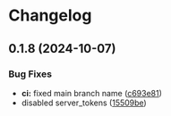 # Changelog

## 0.1.8 (2024-10-07)


### Bug Fixes

* **ci:** fixed main branch name ([c693e81](https://github.com/evertrust/cert-auth-proxy/commit/c693e81905de17874e39b8b683ee31f5c10cb8b3))
* disabled server_tokens ([15509be](https://github.com/evertrust/cert-auth-proxy/commit/15509be461d4c3bd0f5212a8da2caa55d061f756))
